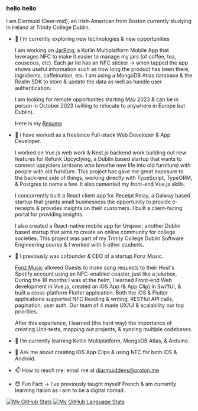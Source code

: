 ### hello hello

I am Diarmuid (Deer-mid), an Irish-American from Boston currently studying in Ireland at Trinity College Dublin. 

- 🔭 I'm currently exploring new technologies & new opportunities

  I am working on [JarRing](https://github.com/diarmuidmcg/hereSince), a Kotlin Multiplatform Mobile App that leverages NFC to make it easier to manage my jars (of coffee, tea, couscous, etc). Each jar lid has an NFC sticker -> when tapped the app shows useful information such as how long the product has been there, ingridients, caffeination, etc.
I am using a MongoDB Atlas database & the Realm SDK to store & update the data as well as handle user authentication. 

  I am looking for remote opportunites starting May 2023 & can be in person in October 2023 (willing to relocate to anywhere in Europe but Dublin). 

  Here is my [Resume](https://rxresu.me/diarmuiddevs/ireland)

- 🔭 I have worked as a freelance Full-stack Web Developer & App Developer. 

  I worked on Vue.js web work & Nest.js backend work building out new features for Refunk Upcyclying, a Dublin based startup that wants to connect upcyclers (artisans who breathe new life into old furniture) with people with old furniture. This project has gave me great exposure to the back-end side of things, working directly with TypeScript, TypeORM, & Postgres to name a few. It also cemented my front-end Vue.js skills.
  
  I concurrently built a React client app for Receipt Relay, a Galway based startup that grants small businessess the opportunity to provide e-receipts & provides insights on their customers. I built a client-facing portal for providing insights.
  
  I also created a React-native mobile app for Unipeer, another Dublin based startup that aims to create an online community for college societies. This project was part of my Trinity College Dublin Software Engineering course & I worked with 5 other students. 

- 🔭 I previously was cofounder & CEO of a startup Fonz Music.


  [Fonz Music](https://github.com/Fonz-Music) allowed Guests to make song requests to their Host's Spotify account using an NFC-enabled coaster, just like a jukebox. During the 18 months I was at the helm, I learned Front-end Web development in Vue.js, created an iOS App (& App Clip) in SwiftUI, & built a cross-platform Flutter application. 
Both the iOS & Flutter applications supported NFC Reading & writing, RESTful API calls, pagination, user auth. Our team of 4 made UX/UI & scalability our top priorities. 

  After this experience, I learned (the hard way) the importance of creating Unit-tests, mapping out projects, & syncing multiple codebases. 

- 🌱 I’m currently learning Kotlin Multiplatform, MongoDB Atlas, & Arduino.

- 💬 Ask me about creating iOS App Clips & using NFC for both iOS & Android.

- 📫 How to reach me: email me at diarmuiddevs@proton.me

- 😈 Fun Fact -> I've previously taught myself French & am currently learning Italian as I aim to be a digital nomad. 

[![My GitHub Stats](https://github-readme-stats.vercel.app/api/?username=diarmuidmcg&count_private=true&theme=tokyonight&showicons=true)]()
[![My GitHub Language Stats](https://github-readme-stats.vercel.app/api/top-langs/?username=diarmuidmcg&langs_count=5&theme=tokyonight)]()


<!--
**diarmuidmcg/diarmuidmcg** is a ✨ _special_ ✨ repository because its `README.md` (this file) appears on your GitHub profile.

Here are some ideas to get you started:


-->
